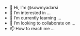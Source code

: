 - 👋 Hi, I’m @sowmyadarsi
- 👀 I’m interested in ...
- 🌱 I’m currently learning ...
- 💞️ I’m looking to collaborate on ...
- 📫 How to reach me ...

<!---
sowmyadarsi/sowmyadarsi is a ✨ special ✨ repository because its `README.md` (this file) appears on your GitHub profile.
You can click the Preview link to take a look at your changes.
--->
